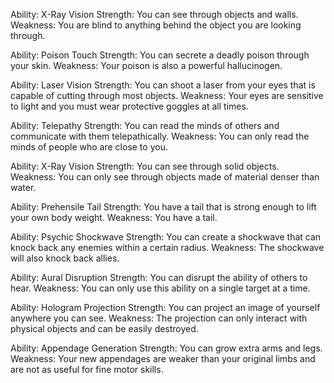 
Ability: X-Ray Vision
Strength: You can see through objects and walls.
Weakness: You are blind to anything behind the object you are looking through.

Ability: Poison Touch
Strength: You can secrete a deadly poison through your skin.
Weakness: Your poison is also a powerful hallucinogen.

Ability: Laser Vision
Strength: You can shoot a laser from your eyes that is capable of cutting through most objects.
Weakness: Your eyes are sensitive to light and you must wear protective goggles at all times.

Ability: Telepathy
Strength: You can read the minds of others and communicate with them telepathically.
Weakness: You can only read the minds of people who are close to you.

Ability: X-Ray Vision
Strength: You can see through solid objects.
Weakness: You can only see through objects made of material denser than water.

Ability: Prehensile Tail
Strength: You have a tail that is strong enough to lift your own body weight.
Weakness: You have a tail.

Ability: Psychic Shockwave
Strength: You can create a shockwave that can knock back any enemies within a certain radius.
Weakness: The shockwave will also knock back allies.

Ability: Aural Disruption
Strength: You can disrupt the ability of others to hear.
Weakness: You can only use this ability on a single target at a time.

Ability: Hologram Projection
Strength: You can project an image of yourself anywhere you can see.
Weakness: The projection can only interact with physical objects and can be easily destroyed.

Ability: Appendage Generation
Strength: You can grow extra arms and legs.
Weakness: Your new appendages are weaker than your original limbs and are not as useful for fine motor skills.